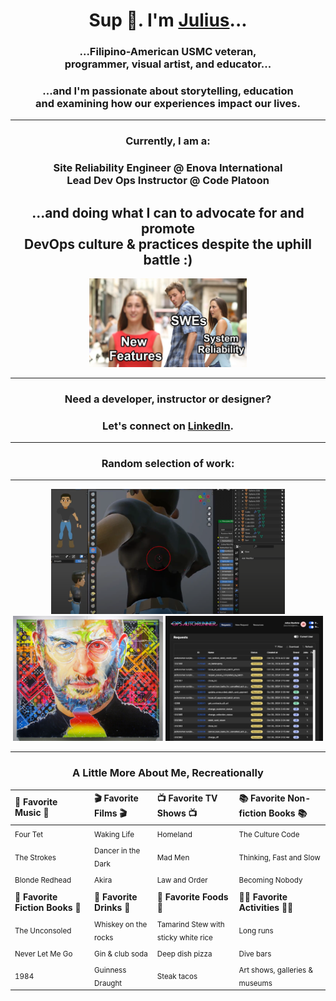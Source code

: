 # <h1 align="center">Sup 👋.  I'm [Julius](https://juliusbautista.com/)...</h1>

### <p align="center">...Filipino-American USMC veteran,<br>programmer, visual artist, and educator...</p>

### <p align="center">...and I'm passionate about storytelling, education<br>and examining how our experiences impact our lives.</p>

---

### <h3 align="center">Currently, I am a:</h3>

### <p align="center"> Site Reliability Engineer @ Enova International <br> Lead Dev Ops Instructor @ Code Platoon</p>

## <h2 align="center" >...and doing what I can to advocate for and promote<br>DevOps culture & practices despite the uphill battle :)  </h2>

<p align="center">
<img src="./public/image.png" height="50%" style="width: 50%; height: 50%;">
</p>

---

### <h3 align="center">Need a developer, instructor or designer?</h3>
### <h3 align="center">Let's connect on [LinkedIn](https://www.linkedin.com/in/juliusdcbautista/).</h3>

---
### <h3 align="center">Random selection of work:</h3>

---

<p align="center">
<img src="./public/blender.png" height="200px">
<img src="./public/1713_FromInfinityToInnovation.jpg" height="200px">
<img src="./public/OpsAutoRunner.png" height="200px">
</p>

---

### <h3 align="center">A Little More About Me, Recreationally</h3>

| 🎵 **Favorite Music** 🎵| 🎬 **Favorite Films** 🎬 | 📺 **Favorite TV Shows** 📺 | 📚 **Favorite Non-fiction Books** 📚 |
|:------------------------|:------------------------|:------------------------|:------------------------|
| <sub>Four Tet</sub> | <sub>Waking Life</sub> | <sub>Homeland</sub> | <sub>The Culture Code</sub> |
| <sub>The Strokes</sub> | <sub>Dancer in the Dark</sub> | <sub>Mad Men</sub> | <sub>Thinking, Fast and Slow</sub> |
| <sub>Blonde Redhead</sub> | <sub>Akira</sub> | <sub>Law and Order</sub> | <sub>Becoming Nobody</sub> |
|                       |                        |                        |                        |
| 📖 **Favorite Fiction Books** 📖 | 🍹 **Favorite Drinks** 🍹 | 🍕 **Favorite Foods** 🍕 | 🏃‍♂️ **Favorite Activities** 🏃‍♂️ |
| <sub>The Unconsoled</sub> | <sub>Whiskey on the rocks</sub> | <sub>Tamarind Stew with sticky white rice</sub> | <sub>Long runs</sub> |
| <sub>Never Let Me Go</sub> | <sub>Gin & club soda</sub> | <sub>Deep dish pizza</sub> | <sub>Dive bars</sub> |
| <sub>1984</sub> | <sub>Guinness Draught</sub> | <sub>Steak tacos</sub> | <sub>Art shows, galleries & museums</sub> |

